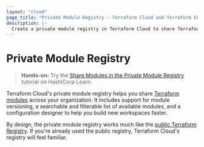```yaml
---
layout: "cloud"
page_title: "Private Module Registry - Terraform Cloud and Terraform Enterprise"
description: |-
  Create a private module registry in Terraform Cloud to share Terraform modules across your organization. 
---
```


# Private Module Registry

> **Hands-on:** Try the [Share Modules in the Private Module Registry](https://learn.hashicorp.com/tutorials/terraform/module-private-registry?in=terraform/modules&utm_source=WEBSITE&utm_medium=WEB_IO&utm_offer=ARTICLE_PAGE&utm_content=DOCS) tutorial on HashiCorp Learn.

Terraform Cloud's private module registry helps you share [Terraform modules](/docs/language/modules/index.html) across your organization. It includes support for module versioning, a searchable and filterable list of available modules, and a configuration designer to help you build new workspaces faster.

By design, the private module registry works much like the [public Terraform Registry](/docs/registry/index.html). If you're already used the public registry, Terraform Cloud's registry will feel familiar.
